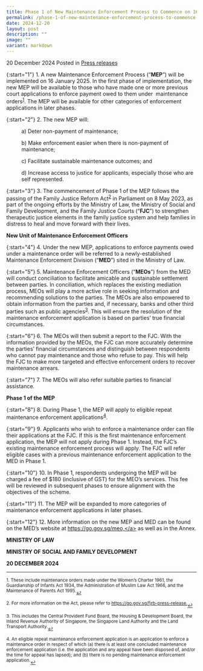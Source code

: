 ```yaml
---
title: Phase 1 of New Maintenance Enforcement Process to Commence on 16 January 2025
permalink: /phase-1-of-new-maintenance-enforcement-process-to-commence-on-16-january-2025/
date: 2024-12-20
layout: post
description: ""
image: ""
variant: markdown
---
```

20 December 2024 Posted in [Press releases](/news/press-releases)

{:start="1"}
1.&nbsp;A new Maintenance Enforcement Process (“<b>MEP</b>”) will be implemented on 16 January 2025. In the first phase of implementation, the new MEP will be available to those who have made one or more previous court applications to enforce payment owed to them under&nbsp; maintenance orders<sup><a href="#fn1" id="ref1">1</a></sup>. The MEP will be available for other categories of enforcement applications in later phases.

{:start="2"}
2.&nbsp;The new MEP will:

<p style="margin-left: 40px">a) Deter non-payment of maintenance;</p>

<p style="margin-left: 40px">b) Make enforcement easier when there is non-payment of maintenance;</p>

<p style="margin-left: 40px">c) Facilitate sustainable maintenance outcomes; and</p>

<p style="margin-left: 40px">d) Increase access to justice for applicants, especially those who are self represented.</p>

{:start="3"}
3.&nbsp;The commencement of Phase 1 of the MEP follows the passing of the Family Justice Reform Act<sup><a href="#fn2" id="ref2">2</a></sup> in Parliament on 8 May 2023, as part of the ongoing efforts by the Ministry of Law, the Ministry of Social and Family Development, and the Family Justice Courts (“<b>FJC</b>”) to strengthen therapeutic justice elements in the family justice system and help families in distress to heal and move forward with their lives.

<b>New Unit of Maintenance Enforcement Officers</b>

{:start="4"}
4.&nbsp;Under the new MEP, applications to enforce payments owed under a maintenance order will be referred to a newly-established Maintenance Enforcement Division (“<b>MED</b>”) sited in the Ministry of Law.

{:start="5"}
5.&nbsp;Maintenance Enforcement Officers (“<b>MEOs</b>”) from the MED will conduct conciliation to facilitate amicable and sustainable settlement between parties. In conciliation, which replaces the existing mediation process, MEOs will play a more active role in seeking information and recommending solutions to the parties. The MEOs are also empowered to obtain information from the parties and, if necessary, banks and other third parties such as public agencies<sup><a href="#fn3" id="ref3">3</a></sup>. This will ensure the resolution of the maintenance enforcement application is based on parties’ true financial circumstances.

{:start="6"}
6.&nbsp;The MEOs will then submit a report to the FJC. With the information provided by the MEOs, the FJC can more accurately determine the parties’ financial circumstances and distinguish between respondents who cannot pay maintenance and those who refuse to pay. This will help the FJC to make more targeted and effective enforcement orders to recover maintenance arrears.

{:start="7"}
7.&nbsp;The MEOs will also refer suitable parties to financial assistance.

<b>Phase 1 of the MEP</b>

{:start="8"}
8.&nbsp;During Phase 1, the MEP will apply to eligible repeat maintenance enforcement applications<sup><a href="#fn4" id="ref4">4</a></sup>.

{:start="9"}
9.&nbsp;Applicants who wish to enforce a maintenance order can file their applications at the FJC. If this is the first maintenance enforcement application, the MEP will not apply during Phase 1. Instead, the FJC’s existing maintenance enforcement process will apply. The FJC will refer eligible cases with a previous maintenance enforcement application to the MED in Phase 1.

{:start="10"}
10.&nbsp;In Phase 1, respondents undergoing the MEP will be charged a fee of $180 (inclusive of GST) for the MEO’s services. This fee will be reviewed in subsequent phases to ensure alignment with the objectives of the scheme.

{:start="11"}
11.&nbsp;The MEP will be expanded to more categories of maintenance enforcement applications in later phases.

{:start="12"}
12.&nbsp;More information on the new MEP and MED can be found on the MED’s website at <a href="https://go.gov.sg/meo">https://go.gov.sg/meo,</a> as well as in the Annex.

<b>MINISTRY OF LAW</b>

<b>MINISTRY OF SOCIAL AND FAMILY DEVELOPMENT</b>

<b>20 DECEMBER 2024</b>

***

<p><sup id="fn1">1.&nbsp;These include maintenance orders made under the Women’s Charter 1961, the Guardianship of Infants Act 1934, the Administration of Muslim Law Act 1966, and the Maintenance of Parents Act 1995.</sup><a href="#ref1" title="Jump back to footnote 1 in the text." style="font-size: 12px">↩</a></p>

<p><sup id="fn2">2.&nbsp;For more information on the Act, please refer to <a href="https://go.gov.sg/fjrb-press-release">https://go.gov.sg/fjrb-press-release.</a></sup><a href="#ref2" title="Jump back to footnote 2 in the text." style="font-size: 12px">↩</a></p>

<p><sup id="fn3">3.&nbsp;This includes the Central Provident Fund Board, the Housing &amp; Development Board, the Inland Revenue Authority of Singapore, the Singapore Land Authority and the Land Transport Authority.</sup><a href="#ref3" title="Jump back to footnote 3 in the text." style="font-size: 12px">↩</a></p>

<p><sup id="fn4">4.&nbsp;An eligible repeat maintenance enforcement application is an application to enforce a maintenance order in respect of which (a) there is at least one concluded maintenance enforcement application (i.e. the application and any appeal have been disposed of, and/or the time for appeal has lapsed); and (b) there is no pending maintenance enforcement application.</sup><a href="#ref4" title="Jump back to footnote 4 in the text." style="font-size: 12px">↩</a></p>